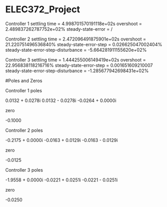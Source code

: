 # ELEC372_Project

Controller 1
settling time = 4.998701570191118e+02s
overshoot = 2.489837262787752e+02%
steady-state-error = /

Controller 2
settling time = 2.472096491875901e+02s
overshoot = 21.220751496536840%
steady-state-error-step = 0.026625047002404%
steady-state-error-step-disturbance = -5.664281911155620e+02%


Controller 3
settling time = 1.444255006149419e+02s
overshoot = 22.956838118216716%
steady-state-error-step = 0.001651609210007
steady-state-error-step-disturbance = -1.285677942698431e+02%

#Poles and Zeros

Controller 1
poles

   0.0132 + 0.0278i
   0.0132 - 0.0278i
  -0.0264 + 0.0000i

zero

   -0.1000

Controller 2
poles

  -0.2175 + 0.0000i
  -0.0163 + 0.0129i
  -0.0163 - 0.0129i

zero

   -0.0125

Controller 3
poles

  -1.9558 + 0.0000i
  -0.0221 + 0.0251i
  -0.0221 - 0.0251i

zero

   -0.0250